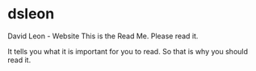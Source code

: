 # dsleon
David Leon - Website
This is the Read Me.
Please read it.

It tells you what it is important for you to read.
So that is why you should read it.
